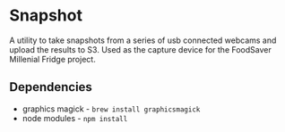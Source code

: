# Snapshot

A utility to take snapshots from a series of usb connected webcams and upload the results to S3. Used as the capture device for the FoodSaver Millenial Fridge project.

## Dependencies
* graphics magick - `brew install graphicsmagick`
* node modules - `npm install`
